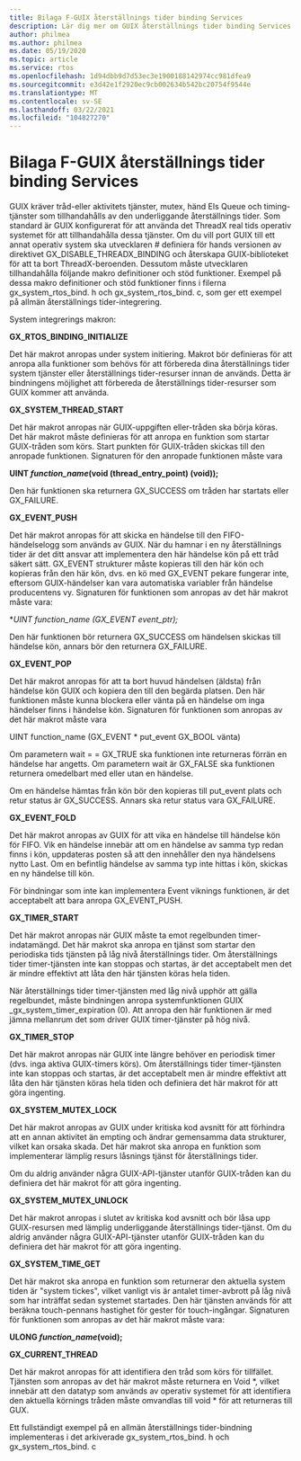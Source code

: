 ```yaml
---
title: Bilaga F-GUIX återställnings tider binding Services
description: Lär dig mer om GUIX återställnings tider binding Services.
author: philmea
ms.author: philmea
ms.date: 05/19/2020
ms.topic: article
ms.service: rtos
ms.openlocfilehash: 1d94dbb9d7d53ec3e1900188142974cc981dfea9
ms.sourcegitcommit: e3d42e1f2920ec9cb002634b542bc20754f9544e
ms.translationtype: MT
ms.contentlocale: sv-SE
ms.lasthandoff: 03/22/2021
ms.locfileid: "104827270"
---
```

# <a name="appendix-f---guix-rtos-binding-services"></a>Bilaga F-GUIX återställnings tider binding Services

GUIX kräver tråd-eller aktivitets tjänster, mutex, händ Els Queue och timing-tjänster som tillhandahålls av den underliggande återställnings tider. Som standard är GUIX konfigurerat för att använda det ThreadX real tids operativ systemet för att tillhandahålla dessa tjänster. Om du vill port GUIX till ett annat operativ system ska utvecklaren # definiera för hands versionen av direktivet GX_DISABLE_THREADX_BINDING och återskapa GUIX-biblioteket för att ta bort ThreadX-beroenden. Dessutom måste utvecklaren tillhandahålla följande makro definitioner och stöd funktioner. Exempel på dessa makro definitioner och stöd funktioner finns i filerna gx_system_rtos_bind. h och gx_system_rtos_bind. c, som ger ett exempel på allmän återställnings tider-integrering.

System integrerings makron:

**GX_RTOS_BINDING_INITIALIZE**

Det här makrot anropas under system initiering. Makrot bör definieras för att anropa alla funktioner som behövs för att förbereda dina återställnings tider system tjänster eller återställnings tider-resurser innan de används. Detta är bindningens möjlighet att förbereda de återställnings tider-resurser som GUIX kommer att använda.

**GX_SYSTEM_THREAD_START**

Det här makrot anropas när GUIX-uppgiften eller-tråden ska börja köras. Det här makrot måste definieras för att anropa en funktion som startar GUIX-tråden som körs. Start punkten för GUIX-tråden skickas till den anropade funktionen. Signaturen för den anropade funktionen måste vara

**UINT *function_name*(void (thread_entry_point) (void));**

Den här funktionen ska returnera GX_SUCCESS om tråden har startats eller GX_FAILURE.

**GX_EVENT_PUSH**

Det här makrot anropas för att skicka en händelse till den FIFO-händelselogg som används av GUIX. När du hamnar i en ny återställnings tider är det ditt ansvar att implementera den här händelse kön på ett tråd säkert sätt. GX_EVENT strukturer måste kopieras till den här kön och kopieras från den här kön, dvs. en kö med GX_EVENT pekare fungerar inte, eftersom GUIX-händelser kan vara automatiska variabler från händelse producentens vy. Signaturen för funktionen som anropas av det här makrot måste vara:

**UINT *function_name* (GX_EVENT *event_ptr);**

Den här funktionen bör returnera GX_SUCCESS om händelsen skickas till händelse kön, annars bör den returnera GX_FAILURE.

**GX_EVENT_POP**

Det här makrot anropas för att ta bort huvud händelsen (äldsta) från händelse kön GUIX och kopiera den till den begärda platsen. Den här funktionen måste kunna blockera eller vänta på en händelse om inga händelser finns i händelse kön. Signaturen för funktionen som anropas av det här makrot måste vara

UINT function_name (GX_EVENT * put_event GX_BOOL vänta)

Om parametern wait = = GX_TRUE ska funktionen inte returneras förrän en händelse har angetts. Om parametern wait är GX_FALSE ska funktionen returnera omedelbart med eller utan en händelse.

Om en händelse hämtas från kön bör den kopieras till put_event plats och retur status är GX_SUCCESS. Annars ska retur status vara GX_FAILURE.

**GX_EVENT_FOLD**

Det här makrot anropas av GUIX för att vika en händelse till händelse kön för FIFO. Vik en händelse innebär att om en händelse av samma typ redan finns i kön, uppdateras posten så att den innehåller den nya händelsens nytto Last. Om en befintlig händelse av samma typ inte hittas i kön, skickas en ny händelse till kön. 

För bindningar som inte kan implementera Event viknings funktionen, är det acceptabelt att bara anropa GX_EVENT_PUSH.

**GX_TIMER_START**

Det här makrot anropas när GUIX måste ta emot regelbunden timer-indatamängd. Det här makrot ska anropa en tjänst som startar den periodiska tids tjänsten på låg nivå återställnings tider. Om återställnings tider timer-tjänsten inte kan stoppas och startas, är det acceptabelt men det är mindre effektivt att låta den här tjänsten köras hela tiden.

När återställnings tider timer-tjänsten med låg nivå upphör att gälla regelbundet, måste bindningen anropa systemfunktionen GUIX _gx_system_timer_expiration (0). Att anropa den här funktionen är med jämna mellanrum det som driver GUIX timer-tjänster på hög nivå.

**GX_TIMER_STOP**

Det här makrot anropas när GUIX inte längre behöver en periodisk timer (dvs. inga aktiva GUIX-timers körs). Om återställnings tider timer-tjänsten inte kan stoppas och startas, är det acceptabelt men är mindre effektivt att låta den här tjänsten köras hela tiden och definiera det här makrot för att göra ingenting.

**GX_SYSTEM_MUTEX_LOCK**

Det här makrot anropas av GUIX under kritiska kod avsnitt för att förhindra att en annan aktivitet än empting och ändrar gemensamma data strukturer, vilket kan orsaka skada. Det här makrot ska anropa en funktion som implementerar lämplig resurs låsnings tjänst för återställnings tider.

Om du aldrig använder några GUIX-API-tjänster utanför GUIX-tråden kan du definiera det här makrot för att göra ingenting.

**GX_SYSTEM_MUTEX_UNLOCK**

Det här makrot anropas i slutet av kritiska kod avsnitt och bör låsa upp GUIX-resursen med lämplig underliggande återställnings tider-tjänst. Om du aldrig använder några GUIX-API-tjänster utanför GUIX-tråden kan du definiera det här makrot för att göra ingenting.

**GX_SYSTEM_TIME_GET**

Det här makrot ska anropa en funktion som returnerar den aktuella system tiden är "system tickes", vilket vanligt vis är antalet timer-avbrott på låg nivå som har inträffat sedan systemet startades. Den här tjänsten används för att beräkna touch-pennans hastighet för gester för touch-ingångar. Signaturen för funktionen som anropas av det här makrot måste vara:

**ULONG *function_name*(void);**

**GX_CURRENT_THREAD**

Det här makrot anropas för att identifiera den tråd som körs för tillfället. Tjänsten som anropas av det här makrot måste returnera en Void *, vilket innebär att den datatyp som används av operativ systemet för att identifiera den aktuella körnings tråden måste omvandlas till void * för att returneras till GUX.

Ett fullständigt exempel på en allmän återställnings tider-bindning implementeras i det arkiverade gx_system_rtos_bind. h och gx_system_rtos_bind. c